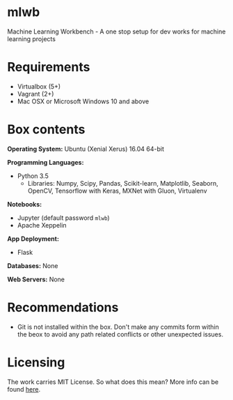 # mlwb
Machine Learning Workbench - A one stop setup for dev works for machine learning projects

# Requirements
- Virtualbox (5+)
- Vagrant (2+)
- Mac OSX or Microsoft Windows 10 and above

# Box contents
__Operating System:__ Ubuntu (Xenial Xerus) 16.04 64-bit

__Programming Languages:__
- Python 3.5
  - Libraries: Numpy, Scipy, Pandas, Scikit-learn, Matplotlib, Seaborn, OpenCV, Tensorflow with Keras, MXNet with Gluon, Virtualenv

__Notebooks:__
- Jupyter (default password `mlwb`)
- Apache Xeppelin

__App Deployment:__
- Flask

__Databases:__ None

__Web Servers:__ None

# Recommendations
- Git is not installed within the box. Don't make any commits form within the beox to avoid any path related conflicts or other unexpected issues.

# Licensing
The work carries MIT License. So what does this mean? More info can be found [here](https://choosealicense.com/appendix/ "External link").

